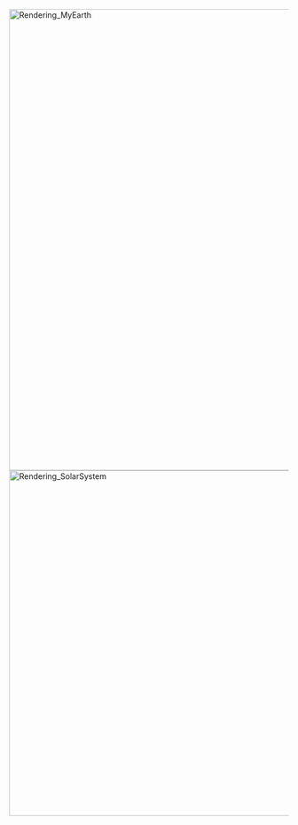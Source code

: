 
<img width="1202" height="832" alt="Rendering_MyEarth" src="https://github.com/user-attachments/assets/572db34d-7183-4d31-bd2f-eba02dc3cf55" />

<img width="1200" height="623" alt="Rendering_SolarSystem" src="https://github.com/user-attachments/assets/16a33625-0d3c-4bb8-8e87-b3deed2c9a58" />
